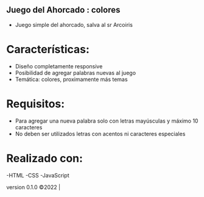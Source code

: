 ## Juego del Ahorcado : colores
- Juego simple del ahorcado, salva al sr Arcoiris

# Características:
- Diseño completamente responsive
- Posibilidad de agregar palabras nuevas al juego
- Temática: colores, proximamente más temas

# Requisitos:
- Para agregar una nueva palabra solo con letras mayúsculas y máximo 10 caracteres
- No deben ser utilizados letras con acentos ni caracteres especiales

# Realizado con:
-HTML
-CSS
-JavaScript

version 0.1.0
©2022
|